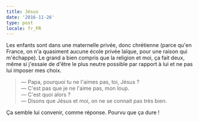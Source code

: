 ```yaml
---
title: Jésus
date: '2016-11-26'
type: post
locale: fr_FR
---
```


Les enfants sont dans une maternelle privée, donc chrétienne (parce qu'en France, on n'a quasiment aucune école privée laïque, pour une raison qui m'échappe). Le grand a bien compris que la religion et moi, ça fait deux, même si j'essaie de d'être le plus neutre possible par rapport à lui et ne pas lui imposer mes choix.

<!-- more -->

> — Papa, pourquoi tu ne l'aimes pas, toi, Jésus ?  
> — C'est pas que je ne l'aime pas, mon loup.  
> — C'est quoi alors ?  
> — Disons que Jésus et moi, on ne se connait pas très bien.

Ça semble lui convenir, comme réponse. Pourvu que ça dure !
